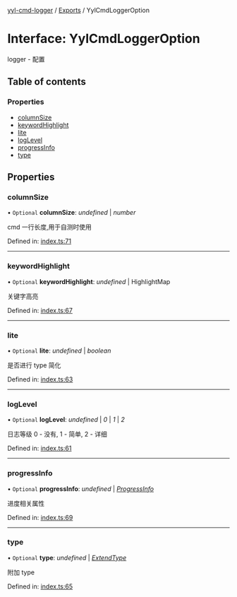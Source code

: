 [yyl-cmd-logger](../README.md) / [Exports](../modules.md) / YylCmdLoggerOption

# Interface: YylCmdLoggerOption

logger - 配置

## Table of contents

### Properties

- [columnSize](yylcmdloggeroption.md#columnsize)
- [keywordHighlight](yylcmdloggeroption.md#keywordhighlight)
- [lite](yylcmdloggeroption.md#lite)
- [logLevel](yylcmdloggeroption.md#loglevel)
- [progressInfo](yylcmdloggeroption.md#progressinfo)
- [type](yylcmdloggeroption.md#type)

## Properties

### columnSize

• `Optional` **columnSize**: *undefined* \| *number*

cmd 一行长度,用于自测时使用

Defined in: [index.ts:71](https://github.com/jackness1208/yyl-cmd-logger/blob/fe68697/src/index.ts#L71)

___

### keywordHighlight

• `Optional` **keywordHighlight**: *undefined* \| HighlightMap

关键字高亮

Defined in: [index.ts:67](https://github.com/jackness1208/yyl-cmd-logger/blob/fe68697/src/index.ts#L67)

___

### lite

• `Optional` **lite**: *undefined* \| *boolean*

是否进行 type 简化

Defined in: [index.ts:63](https://github.com/jackness1208/yyl-cmd-logger/blob/fe68697/src/index.ts#L63)

___

### logLevel

• `Optional` **logLevel**: *undefined* \| *0* \| *1* \| *2*

日志等级 0 - 没有, 1 - 简单, 2 - 详细

Defined in: [index.ts:61](https://github.com/jackness1208/yyl-cmd-logger/blob/fe68697/src/index.ts#L61)

___

### progressInfo

• `Optional` **progressInfo**: *undefined* \| [*ProgressInfo*](progressinfo.md)

进度相关属性

Defined in: [index.ts:69](https://github.com/jackness1208/yyl-cmd-logger/blob/fe68697/src/index.ts#L69)

___

### type

• `Optional` **type**: *undefined* \| [*ExtendType*](extendtype.md)

附加 type

Defined in: [index.ts:65](https://github.com/jackness1208/yyl-cmd-logger/blob/fe68697/src/index.ts#L65)
